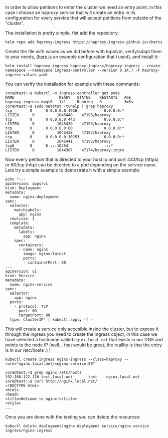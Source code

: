 In order to allow petitions to enter the cluster we need an entry point, in this case i choose an haproxy service that will create an entry in its configuration for every service that will accept petitions from outside of the "cluster".

The installation is pretty simple, fist add the repository:
```
helm repo add haproxy-ingress https://haproxy-ingress.github.io/charts
```

Create the file with values as we did before with topolvm, verify/adapt them to your needs, ([here is](haproxy-ingress-values.yaml) an example configuration that i used), and install it:
```
helm install haproxy-ingress haproxy-ingress/haproxy-ingress --create-namespace --namespace ingress-controller --version 0.14.7 -f haproxy-ingress-values.yaml
```

You can verify the installation for example with these commands:
```
core@test:~$ kubectl -n ingress-controller get pods
NAME                    READY   STATUS    RESTARTS   AGE
haproxy-ingress-dwgt6   1/1     Running   0          3m5s
core@test:~$ sudo netstat -tunelp | grep haproxy     
tcp        0      0 0.0.0.0:1936            0.0.0.0:*               LISTEN      0          1045440    47193/haproxy       
tcp        0      0 0.0.0.0:443             0.0.0.0:*               LISTEN      0          1045439    47193/haproxy       
tcp        0      0 0.0.0.0:80              0.0.0.0:*               LISTEN      0          1045438    47193/haproxy       
tcp        0      0 0.0.0.0:10253           0.0.0.0:*               LISTEN      0          1045441    47193/haproxy       
tcp6       0      0 :::10254                :::*                    LISTEN      0          1044387    47174/haproxy-ingre 
```

Now every petition that is directed to your host ip and port 443/tcp (https) or 80/tcp (http) can be directed to a pod depending on the service name. Lets try a simple example to demostrate it with a simple example:
```
echo "---
apiVersion: apps/v1
kind: Deployment
metadata:
  name: nginx-deployment
spec:
  selector:
    matchLabels:
      app: nginx
  replicas: 1
  template:
    metadata:
      labels:
        app: nginx
    spec:
      containers:
      - name: nginx
        image: nginx:latest
        ports:
        - containerPort: 80
---
apiVersion: v1
kind: Service
metadata:
  name: nginx-service
spec:
  selector:
    app: nginx
  ports:
    - protocol: TCP
      port: 80
      targetPort: 80
  type: ClusterIP" | kubectl apply -f -
```
This will create a service only accesible inside the cluster, but to expose it through the ingress you need to create the ingress object, in this case we have selected a hostname called `nginx.local.net` that exists in our DNS and points to the node IP (well... that would be great, the reallity is that the entry is in our /etc/hosts :) )
```
kubectl create ingress nginx-ingress --class=haproxy --rule="nginx.local.net/=nginx-service:80"
```
```
core@test:~$ grep nginx /etc/hosts
192.168.122.116 test.local.net       test    nginx.local.net 
core@test:~$ curl http://nginx.local.net/
<!DOCTYPE html>
<html>
<head>
<title>Welcome to nginx!</title>
<style>
...
```

Once you are done with the testing you can delete the resources:
```
kubectl delete deployment/nginx-deployment service/nginx-service ingress/nginx-ingress
```

